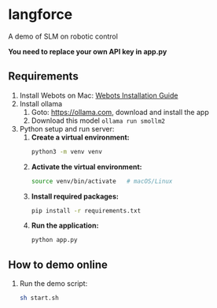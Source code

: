 # langforce
A demo of SLM on robotic control

**You need to replace your own API key in app.py**

## Requirements
1. Install Webots on Mac: [Webots Installation Guide](https://cyberbotics.com/doc/guide/installation-procedure#from-the-homebrew-package)
2. Install ollama 
   1. Goto: https://ollama.com, download and install the app
   2. Download this model `ollama run smollm2`
3. Python setup and run server:
   1. **Create a virtual environment:**
      ```bash
      python3 -m venv venv
      ```
   2. **Activate the virtual environment:**
      ```bash
      source venv/bin/activate   # macOS/Linux
      ```
   3. **Install required packages:**
      ```bash
      pip install -r requirements.txt
      ```
   4. **Run the application:**
      ```bash
      python app.py
      ```

## How to demo online
1. Run the demo script:
   ```bash
   sh start.sh
